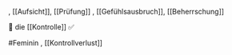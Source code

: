 , [[Aufsicht]], [[Prüfung]]
, [[Gefühlsausbruch]], [[Beherrschung]]

🔴 die [[Kontrolle]] ✅

#Feminin 
, [[Kontrollverlust]]